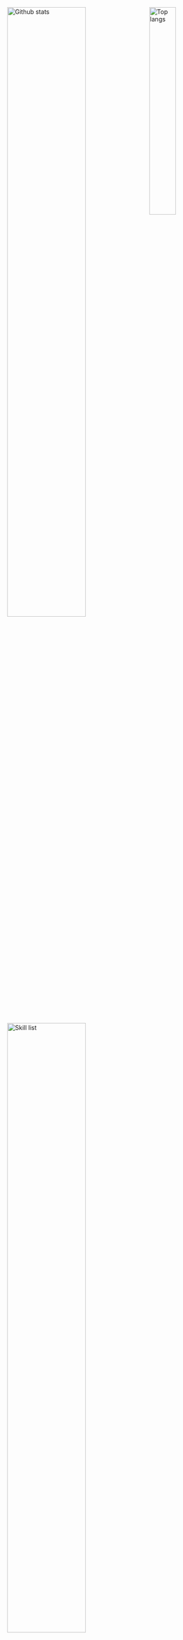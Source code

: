<div>
  <img alt="Github stats" width="60%" src="https://github-readme-stats.vercel.app/api?username=yindaheng98&show_icons=true&count_private=true">
  <img alt="Top langs" width="35%" align="right" src="https://github-readme-stats.vercel.app/api/top-langs/?username=yindaheng98&langs_count=8&hide=html,tex,javascript,css,Jupyter%20Notebook&exclude_repo=yindaheng98.github.io,LittleProgramSet">
  <img alt="Skill list" width="60%" src="https://skillicons.dev/icons?&perline=8&i=py,latex,go,java,nodejs,vue,bash,cpp,docker,kubernetes,githubactions,redis,mysql,nginx,arduino,raspberrypi">
</div>

### Hi there 👋, it's Howard Yin

<!--
**yindaheng98/yindaheng98** is a ✨ _special_ ✨ repository because its `README.md` (this file) appears on your GitHub profile.
-->
- 🔭 I'm researching on: real-time video streaming & edge computing
- 🌱 I’m currently learning: WebRTC & video codec
<!--
- 👯 I’m looking to collaborate on ...
- 🤔 I’m looking for help with ...
- 💬 Ask me about ...
-->
- 📧 How to reach me: <yindaheng98@gmail.com>
- 🔗 Here is my blog: <https://yindaheng98.github.io>
- ⚡ Fun fact: An experience Minecraft industrial server maintainer
<!--
- 👔 Working experience: [Wuxi Soft Testing & Certification Co., Ltd.](http://www.wxstc.org.cn/)
-->
